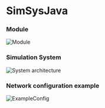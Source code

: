 # SimSysJava
### Module
![Module](https://github.com/AlexZavr/SimSysJava/raw/dev/documents/Module.png)
### Simulation System
![System architecture](https://github.com/AlexZavr/SimSysJava/raw/master/schemes/SimSys.png)
### Network configuration example
![ExampleConfig](https://github.com/AlexZavr/SimSysJava/raw/master/schemes/NetworkConfigurationExample.png)
